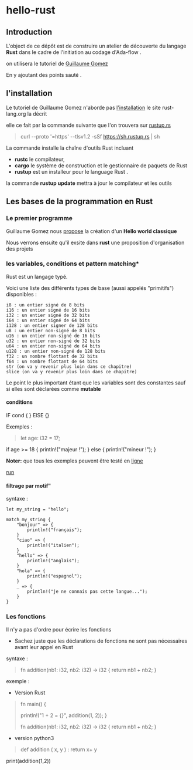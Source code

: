 # hello-rust

## Introduction
L'object de ce dépôt est de construire un atelier de découverte du langage **Rust** dans le cadre de l'initiation au codage d'Ada-flow .

on utilisera le tutoriel de [Guillaume Gomez](https://blog.guillaume-gomez.fr/Rust)

En y ajoutant des points sauté .

## l'installation

Le tutoriel de Guillaume Gomez n'aborde pas [l'installation](https://www.rust-lang.org/fr/tools/install)
le site rust-lang.org la décrit

elle ce fait par la commande suivante que l'on trouvera sur [rustup.rs](https://rustup.rs/)

> curl --proto '=https' --tlsv1.2 -sSf https://sh.rustup.rs | sh


La commande installe la chaîne d'outils Rust incluant
 * **rustc** le compilateur,
 * **cargo** le système de construction et le gestionnaire de paquets de Rust
 * **rustup**  est un installeur pour le language Rust .


 la commande **rustup update** mettra à jour le compilateur et les outils

## Les bases de la programmation en Rust

###  Le premier programme

Guillaume Gomez nous [propose](https://blog.guillaume-gomez.fr/Rust/1/3) la création d'un **Hello world classique**

Nous verrons ensuite qu'il exsite dans **rust** une proposition d'organisation des projets

### les variables, conditions et pattern matching*

Rust est un langage typé.

Voici une liste des différents types de base (aussi appelés "primitifs") disponibles :

    i8 : un entier signé de 8 bits
    i16 : un entier signé de 16 bits
    i32 : un entier signé de 32 bits
    i64 : un entier signé de 64 bits
    i128 : un entier signer de 128 bits
    u8 : un entier non-signé de 8 bits
    u16 : un entier non-signé de 16 bits
    u32 : un entier non-signé de 32 bits
    u64 : un entier non-signé de 64 bits
    u128 : un entier non-signé de 128 bits
    f32 : un nombre flottant de 32 bits
    f64 : un nombre flottant de 64 bits
    str (on va y revenir plus loin dans ce chapitre)
    slice (on va y revenir plus loin dans ce chapitre)

Le point le plus important étant que les variables sont des constantes sauf si elles sont déclarées comme **mutable**


#### conditions
IF cond { } ElSE {}

Exemples :
  > let age: i32 = 17;
  >
  if age >= 18 {
      println!("majeur !");
  } else {
      println!("mineur !");
  }

**Noter:** que tous les exemples peuvent être testé en [ligne](https://play.rust-lang.org/?version=stable&mode=debug&edition=2015)

[run](https://play.rust-lang.org/?code=fn+main%28%29+%7B%0A++++let+age%3A+i32+%3D+17%3B%0A++++%0A++++if+age+%3E%3D+18+%7B%0A++++++++println%21%28%22majeur+%21%22%29%3B%0A++++%7D+else+%7B%0A++++++++println%21%28%22mineur+%21%22%29%3B%0A++++%7D%0A%7D%0A)

####  filtrage par motif"

syntaxe :

```
let my_string = "hello";

match my_string {
    "bonjour" => {
        println!("français");
    }
    "ciao" => {
        println!("italien");
    }
    "hello" => {
        println!("anglais");
    }
    "hola" => {
        println!("espagnol");
    }
    _ => {
        println!("je ne connais pas cette langue...");
    }
}
````

### Les fonctions
Il n'y a pas d'ordre pour écrire les fonctions
* Sachez juste que les déclarations de fonctions ne sont pas nécessaires avant leur appel en Rust

syntaxe :
> fn addition(nb1: i32, nb2: i32) -> i32 {
    return nb1 + nb2;
}

exemple :

* Version Rust
> fn main() {
>
>    println!("1 + 2 = {}", addition(1, 2));
}
>
> fn addition(nb1: i32, nb2: i32) -> i32 {
    return nb1 + nb2;
}


*  version python3
>def addition ( x, y ) :
   return x+ y
>      
print(addition(1,2))
